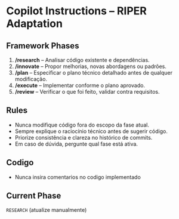 # Copilot Instructions – RIPER Adaptation

## Framework Phases

1. **/research** – Analisar código existente e dependências.
2. **/innovate** – Propor melhorias, novas abordagens ou padrões.
3. **/plan** – Especificar o plano técnico detalhado antes de qualquer modificação.
4. **/execute** – Implementar conforme o plano aprovado.
5. **/review** – Verificar o que foi feito, validar contra requisitos.

## Rules

- Nunca modifique código fora do escopo da fase atual.
- Sempre explique o raciocínio técnico antes de sugerir código.
- Priorize consistência e clareza no histórico de commits.
- Em caso de dúvida, pergunte qual fase está ativa.

## Codigo

- Nunca insira comentarios no codigo implementado

## Current Phase

`RESEARCH` (atualize manualmente)
